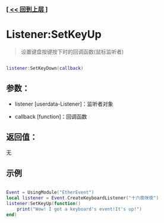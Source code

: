 ### [[ << 回到上层 ]](README.md)

# Listener:SetKeyUp

> 设置键盘按键按下时的回调函数(鼠标监听者)

```lua

listener:SetKeyDown(callback)

```

## 参数：

+ listener [userdata-Listener]：监听者对象

+ callback [function]：回调函数

## 返回值：

无

## 示例

```lua

Event = UsingModule("EtherEvent")
local listener = Event.CreateKeyboardListener("十六夜咲夜")
listener:SetKeyUp(function()
    print("Wow! I got a keyboard's event!It's up!")
end)

```